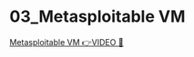 # 03_Metasploitable VM

[Metasploitable VM 👉VIDEO &#128279;](https://codered.eccouncil.org/courseVideo/Kali-for-Penetration-Testers?lessonId=2ebad285-9a49-4b6d-8e98-57525a28157a&finalAssessment=false)
